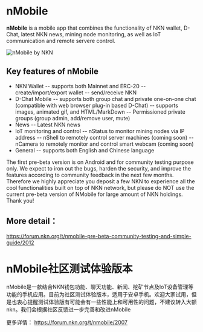 # nMobile

**nMobile** is a mobile app that combines the functionality of NKN wallet, D-Chat, latest NKN news, mining node monitoring, as well as IoT communication and remote servere control.

![nMobile by NKN](https://github.com/nknorg/nMobile/blob/master/nmobile%20collage.jpeg)

## Key features of nMobile

- NKN Wallet
-- supports both Mainnet and ERC-20
-- create/import/export wallet
-- send/receive NKN
- D-Chat Mobile
-- supports both group chat and private one-on-one chat (compatible with web browser plug-in based D-Chat)
-- supports images, animated gif, and HTML/MarkDown
-- Permissioned private groups (group admin, add/remove user, mute)
- News
-- Latest NKN news
- IoT monitoring and control
-- nStatus to monitor mining nodes via IP address
-- nShell to remotely control server machines (coming soon)
-- nCamera to remotely monitor and control smart webcam (coming soon)
- General
-- supports both English and Chinese language

The first pre-beta version is on Android and for community testing purpose only. We expect to iron out the bugs, harden the security, and improve the features according to community feedback in the next few months. Therefore we highly appreciate you deposit a few NKN to experience all the cool functionalities built on top of NKN network, but please do NOT use the current pre-beta version of NMobile for large amount of NKN holdings. Thank you!

## More detail：
https://forum.nkn.org/t/nmobile-pre-beta-community-testing-and-simple-guide/2012


# nMobile社区测试体验版本
nMobile是一款结合NKN钱包功能、聊天功能、新闻、挖矿节点及IoT设备管理等功能的手机应用。目前为社区测试体验版本，适用于安卓手机。欢迎大家试用，但是也衷心提醒测试体验版有可能会有一些性能上和可用性的问题，不建议转入大额nkn。我们会根据社区反馈进一步完善和改进nMobile

更多详情：
https://forum.nkn.org/t/nmobile/2007


